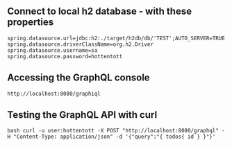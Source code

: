 


## Connect to local h2 database - with these properties
```
spring.datasource.url=jdbc:h2:./target/h2db/db/'TEST';AUTO_SERVER=TRUE
spring.datasource.driverClassName=org.h2.Driver
spring.datasource.username=sa
spring.datasource.password=hottentott
```

## Accessing the GraphQL console 
`http://localhost:8080/graphiql`

## Testing the GraphQL API with curl
`bash curl -u user:hottentott -X POST "http://localhost:8080/graphql" -H "Content-Type: application/json" -d '{"query":"{ todos{ id } }"}'`

